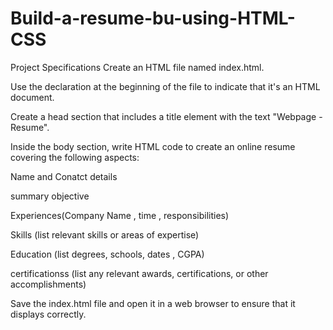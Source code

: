 # Build-a-resume-bu-using-HTML-CSS
Project Specifications
Create an HTML file named index.html.

Use the <!DOCTYPE html> declaration at the beginning of the file to indicate that it's an HTML document.

Create a head section that includes a title element with the text "Webpage - Resume".

Inside the body section, write HTML code to create an online resume covering the following aspects:

Name and Conatct details

summary objective

Experiences(Company Name , time , responsibilities)

Skills (list relevant skills or areas of expertise)

Education (list degrees, schools, dates , CGPA)

certificationss (list any relevant awards, certifications, or other accomplishments)

Save the index.html file and open it in a web browser to ensure that it displays correctly.
